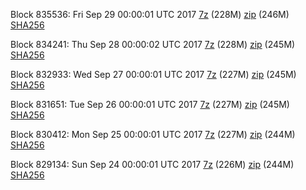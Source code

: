 Block 835536: Fri Sep 29 00:00:01 UTC 2017 [7z](https://transfer.sh/xehUt/bootstrap.dat.20170929.7z) (228M) [zip](https://transfer.sh/tSAeU/bootstrap.dat.20170929.zip) (246M) [SHA256](https://transfer.sh/i8SbM/sha256.txt)

Block 834241: Thu Sep 28 00:00:02 UTC 2017 [7z](https://transfer.sh/37gOW/bootstrap.dat.20170928.7z) (228M) [zip](https://transfer.sh/j7Xz9/bootstrap.dat.20170928.zip) (245M) [SHA256](https://transfer.sh/PAe0X/sha256.txt)

Block 832933: Wed Sep 27 00:00:01 UTC 2017 [7z](https://transfer.sh/JPB47/bootstrap.dat.20170927.7z) (227M) [zip](https://transfer.sh/6QVb1/bootstrap.dat.20170927.zip) (245M) [SHA256](https://transfer.sh/aBlX8/sha256.txt)

Block 831651: Tue Sep 26 00:00:01 UTC 2017 [7z](https://transfer.sh/SpGIr/bootstrap.dat.20170926.7z) (227M) [zip](https://transfer.sh/Pib5p/bootstrap.dat.20170926.zip) (245M) [SHA256](https://transfer.sh/cki5f/sha256.txt)

Block 830412: Mon Sep 25 00:00:01 UTC 2017 [7z](https://transfer.sh/omHO6/bootstrap.dat.20170925.7z) (227M) [zip](https://transfer.sh/xUx05/bootstrap.dat.20170925.zip) (244M) [SHA256](https://transfer.sh/HAwnn/sha256.txt)

Block 829134: Sun Sep 24 00:00:01 UTC 2017 [7z](https://transfer.sh/5HlbW/bootstrap.dat.20170924.7z) (226M) [zip](https://transfer.sh/9MKey/bootstrap.dat.20170924.zip) (244M) [SHA256](https://transfer.sh/sjvbC/sha256.txt)
